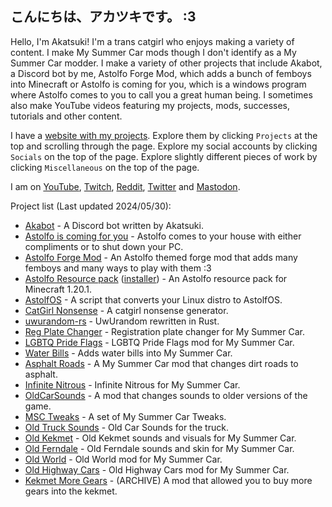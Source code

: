 ## こんにちは、アカツキです。 :3

Hello, I'm Akatsuki! I'm a trans catgirl who enjoys making a variety of content. I make My Summer Car mods though I don't identify as a My Summer Car modder. I make a variety of other projects that include Akabot, a Discord bot by me, Astolfo Forge Mod, which adds a bunch of femboys into Minecraft or Astolfo is coming for you, which is a windows program where Astolfo comes to you to call you a great human being. I sometimes also make YouTube videos featuring my projects, mods, successes, tutorials and other content.

I have a [website with my projects](https://akatsuki.nekoweb.org/). Explore them by clicking `Projects` at the top and scrolling through the page. Explore my social accounts by clicking `Socials` on the top of the page. Explore slightly different pieces of work by clicking `Miscellaneous` on the top of the page.

I am on [YouTube](https://youtube.com/@Akatsuki2555), [Twitch](https://twitch.tv/Akatsuki2555), [Reddit](https://reddit.com/u/Akatsuki_2555), [Twitter](https://twitter.com/@Akatsuki2555) and [Mastodon](https://mastodon.catgirl.cloud/deck/@Akatsuki).

Project list (Last updated 2024/05/30):

- [Akabot](https://akatsuki.nekoweb.org/project/akabot) - A Discord bot written by Akatsuki.
- [Astolfo is coming for you](https://github.com/Akatsuki2555/AstolfoIsComingForYou/releases) - Astolfo comes to your house with either compliments or to shut down your PC.
- [Astolfo Forge Mod](https://github.com/Akatsuki2555/AstolfoForge/releases) - An Astolfo themed forge mod that adds many femboys and many ways to play with them :3
- [Astolfo Resource pack](https://github.com/Akatsuki2555/AstolfoResourcePack) ([installer](https://github.com/Akatsuki2555/AstolfoResourcePackInstaller/releases/)) - An Astolfo resource pack for Minecraft 1.20.1.
- [AstolfOS](https://github.com/Akatsuki2555/AstolfOS/wiki/) - A script that converts your Linux distro to AstolfOS.
- [CatGirl Nonsense](https://akatsuki.nekoweb.org/project/catgirlnonsense/) - A catgirl nonsense generator.
- [uwurandom-rs](https://github.com/Akatsuki2555/uwurandom-rs/) - UwUrandom rewritten in Rust.
- [Reg Plate Changer](https://akatsuki.nekoweb.org/project/regplatechanger) - Registration plate changer for My Summer Car.
- [LGBTQ Pride Flags](https://akatsuki.nekoweb.org/project/msclgbtprideflags) - LGBTQ Pride Flags mod for My Summer Car.
- [Water Bills](https://akatsuki.nekoweb.org/project/waterbills) - Adds water bills into My Summer Car.
- [Asphalt Roads](https://www.akatsuki.nekoweb.org/project/asphaltroads) - A My Summer Car mod that changes dirt roads to asphalt.
- [Infinite Nitrous](https://akatsuki.nekoweb.org/project/infinitenitrous) - Infinite Nitrous for My Summer Car.
- [OldCarSounds](https://www.akatsuki.nekoweb.org/project/oldcarsounds) - A mod that changes sounds to older versions of the game.
- [MSC Tweaks](https://www.akatsuki.nekoweb.org/project/msctweaks) - A set of My Summer Car Tweaks.
- [Old Truck Sounds](https://www.akatsuki.nekoweb.org/project/oldtruck) - Old Car Sounds for the truck.
- [Old Kekmet](https://www.akatsuki.nekoweb.org/project/oldkekmet) - Old Kekmet sounds and visuals for My Summer Car.
- [Old Ferndale](https://www.akatsuki.nekoweb.org/project/oldferndale) - Old Ferndale sounds and skin for My Summer Car.
- [Old World](https://akatsuki.nekoweb.org/project/oldworld) - Old World mod for My Summer Car.
- [Old Highway Cars](https://akatsuki.nekoweb.org/project/oldhighwaycars) - Old Highway Cars mod for My Summer Car.
- [Kekmet More Gears](https://www.akatsuki.nekoweb.org/project/kekmetmoregears) - (ARCHIVE) A mod that allowed you to buy more gears into the kekmet.
